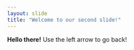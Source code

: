 ```yaml
---
layout: slide
title: "Welcome to our second slide!"
---
```

**Hello there!** 
Use the left arrow to go back!
